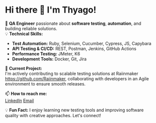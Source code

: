 # Hi there 👋 I'm Thyago!

🔧 **QA Engineer** passionate about **software testing**, **automation**, and building reliable solutions.  
💡 **Technical Skills:**  
- **Test Automation:** Ruby, Selenium, Cucumber, Cypress, JS, Capybara
- **API Testing & CI/CD:** REST, Postman, Jenkins, GitHub Actions  
- **Performance Testing:** JMeter, K6  
- **Development Tools:** Docker, Git, Jira

🚀 **Current Project:**  
I'm actively contributing to scalable testing solutions at Raiinmaker https://github.com/Raiinmaker, collaborating with developers in an Agile environment to ensure smooth releases.

📫 **How to reach me:**  
[LinkedIn](https://www.linkedin.com/in/thyago-c%C3%A9sar-souto-a033b2161/)
[Email](thyagocsouto@gmail.com)

💡 **Fun Fact:** I enjoy learning new testing tools and improving software quality with creative approaches. Let's connect!

